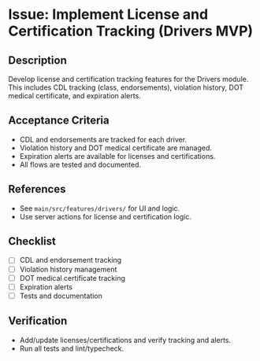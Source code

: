 # Issue: Implement License and Certification Tracking (Drivers MVP)

## Description
Develop license and certification tracking features for the Drivers module. This includes CDL tracking (class, endorsements), violation history, DOT medical certificate, and expiration alerts.

## Acceptance Criteria
- CDL and endorsements are tracked for each driver.
- Violation history and DOT medical certificate are managed.
- Expiration alerts are available for licenses and certifications.
- All flows are tested and documented.

## References
- See `main/src/features/drivers/` for UI and logic.
- Use server actions for license and certification logic.

## Checklist
- [ ] CDL and endorsement tracking
- [ ] Violation history management
- [ ] DOT medical certificate tracking
- [ ] Expiration alerts
- [ ] Tests and documentation

## Verification
- Add/update licenses/certifications and verify tracking and alerts.
- Run all tests and lint/typecheck.
